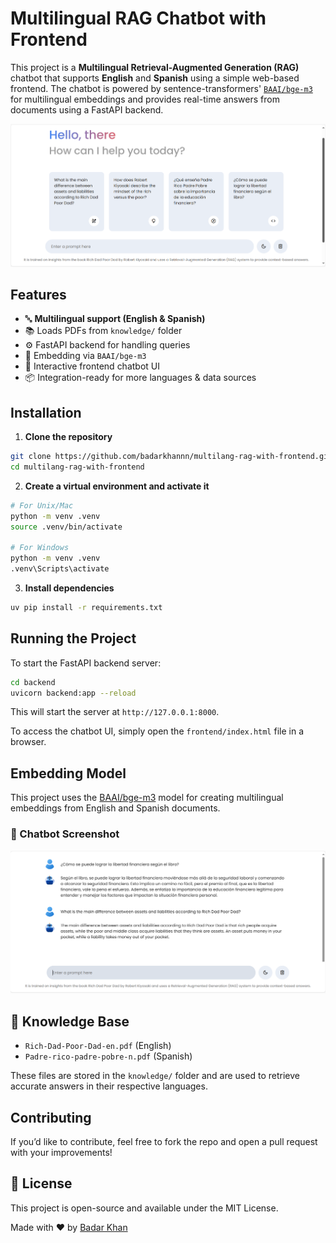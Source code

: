 # Multilingual RAG Chatbot with Frontend

This project is a **Multilingual Retrieval-Augmented Generation (RAG)** chatbot that supports **English** and **Spanish** using a simple web-based frontend. The chatbot is powered by sentence-transformers' [`BAAI/bge-m3`](https://huggingface.co/BAAI/bge-m3) for multilingual embeddings and provides real-time answers from documents using a FastAPI backend.

![1748187254928](image/README/1748187254928.png)

## Features

- 🔤 **Multilingual support (English & Spanish)**
- 📚 Loads PDFs from `knowledge/` folder
- ⚙️ FastAPI backend for handling queries
- 🧠 Embedding via `BAAI/bge-m3`
- 💬 Interactive frontend chatbot UI
- 📦 Integration-ready for more languages & data sources

## Installation

1. **Clone the repository**

```bash
git clone https://github.com/badarkhannn/multilang-rag-with-frontend.git
cd multilang-rag-with-frontend
```

2. **Create a virtual environment and activate it**

```bash
# For Unix/Mac
python -m venv .venv
source .venv/bin/activate

# For Windows
python -m venv .venv
.venv\Scripts\activate
```

3. **Install dependencies**

```bash
uv pip install -r requirements.txt
```

## Running the Project

To start the FastAPI backend server:

```bash
cd backend
uvicorn backend:app --reload
```

This will start the server at `http://127.0.0.1:8000`.

To access the chatbot UI, simply open the `frontend/index.html` file in a browser.

## Embedding Model

This project uses the [BAAI/bge-m3](https://huggingface.co/BAAI/bge-m3) model for creating multilingual embeddings from English and Spanish documents.

### 🔎 Chatbot Screenshot

![1748368785490](image/README/1748368785490.png)

## 🧠 Knowledge Base

- `Rich-Dad-Poor-Dad-en.pdf` (English)
- `Padre-rico-padre-pobre-n.pdf` (Spanish)

These files are stored in the `knowledge/` folder and are used to retrieve accurate answers in their respective languages.

## Contributing

If you’d like to contribute, feel free to fork the repo and open a pull request with your improvements!

## 📄 License

This project is open-source and available under the MIT License.

Made with ❤️ by [Badar Khan](https://www.linkedin.com/in/badarkhannn/)
